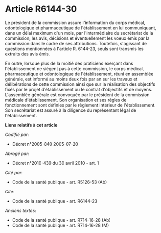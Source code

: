 # Article R6144-30

Le président de la commission assure l'information du corps médical, odontologique et pharmaceutique de l'établissement en
lui communiquant, dans un délai maximum d'un mois, par l'intermédiaire du secrétariat de la commission, les avis, décisions
et éventuellement les voeux émis par la commission dans le cadre de ses attributions. Toutefois, s'agissant de questions
mentionnées à l'article R. 6144-23, seuls sont transmis les extraits des avis émis.

En outre, lorsque plus de la moitié des praticiens exerçant dans l'établissement ne siègent pas à cette commission, le corps
médical, pharmaceutique et odontologique de l'établissement, réuni en assemblée générale, est informé au moins deux fois par
an sur les travaux et délibérations de cette commission ainsi que sur la réalisation des objectifs fixés par le projet
d'établissement ou le contrat d'objectifs et de moyens. L'assemblée générale est convoquée par le président de la commission
médicale d'établissement. Son organisation et ses règles de fonctionnement sont définies par le règlement intérieur de
l'établissement. Son secrétariat est assuré à la diligence du représentant légal de l'établissement.

**Liens relatifs à cet article**

_Codifié par_:

  - Décret n°2005-840 2005-07-20

_Abrogé par_:

  - Décret n°2010-439 du 30 avril 2010 - art. 1

_Cité par_:

  - Code de la santé publique - art. R5126-53 (Ab)

_Cite_:

  - Code de la santé publique - art. R6144-23

_Anciens textes_:

  - Code de la santé publique - art. R714-16-28 (Ab)
  - Code de la santé publique - art. R714-16-28 (M)
